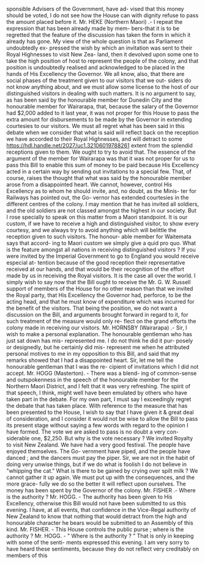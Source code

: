sponsible Advisers of the Government, have ad- vised that this money should be voted, I do not see how the House can with dignity refuse to pass the amount placed before it. Mr. HEKE (Northern Maori) .- I repeat the expression that has been already made by mem- bers-that it is to be regretted that the feature of the discussion has taken the form in which it already has gone. My view of the whole question is that as Parliament undoubtedly ex- pressed the wish by which an invitation was sent to their Royal Highnesses to visit New Zea- land, then it devolved upon some one to take the high position of host to represent the people of the colony, and that position is undoubtedly realised and acknowledged to be placed in the hands of His Excellency the Governor. We all know, also, that there are social phases of the treatment given to our visitors that we out- siders do not know anything about, and we must allow some license to the host of our distinguished visitors in dealing with such matters. It is no argument to say, as has been said by the honourable member for Dunedin City and the honourable member for Wairarapa, that, because the salary of the Governor had $2,000 added to it last year, it was not proper for this House to pass the extra amount for disbursements to be made by the Governor in extending courtesies to our visitors. We must all regret what has been said in this debate when we consider that what is said will reflect back on the reception we have accorded to their Royal Highnesses, and will detract to some https://hdl.handle.net/2027/uc1.32106019788261 extent from the splendid receptions given to them. We ought to try to avoid that. The essence of the argument of the member for Wairarapa was that it was not proper for us to pass this Bill to enable this sum of money to be paid because His Excellency acted in a certain way by sending out invitations to a special few. That, of course, raises the thought that what was said by the honourable member arose from a disappointed heart. We cannot, however, control His Excellency as to whom he should invite, and, no doubt, as the Minis- ter for Railways has pointed out, the Go- vernor has extended courtesies in the different centres of the colony. I may mention that he has invited all soldiers, and the old soldiers are not classed amongst the highest in our society. But I rose specially to speak on this matter from a Maori standpoint. It is our custom, if we have to receive a high and distinguished visitor, to show every courtesy, and we always try to avoid anything which will belittle the reception given to such visitors. The honour- able member for Waitemata says that accord- ing to Maori custom we simply give a quid pro quo. What is the feature amongst all nations in receiving distinguished visitors ? If you were invited by the Imperial Government to go to England you would receive especial at- tention because of the good reception their representative received at our hands, and that would be their recognition of the effort made by us in receiving the Royal visitors. It is the case all over the world. I simply wish to say now that the Bill ought to receive the Mr. G. W. Russell support of members of the House for no other reason than that we invited the Royal party, that His Excellency the Governor had, perforce, to be the acting head, and that he must know of expenditure which was incurred for the benefit of the visitors. That being the position, we do not want a discussion on the Bill, and arguments brought forward in regard to it, for such treatment of the measure would only re- flect on the grand efforts the colony made in receiving our visitors. Mr. HORNSBY (Wairarapa) .- Sir, I wish to make a personal explanation. The honourable gentleman who has just sat down has mis- represented me. I do not think he did it pur- posely or designedly, but he certainly did mis- represent me when he attributed personal motives to me in my opposition to this Bill, and said that my remarks showed that I had a disappointed heart. Sir, let me tell the honourable gentleman that I was the re- cipient of invitations which I did not accept. Mr. HOGG (Masterton). - There was a blend- ing of common-sense and outspokenness in the speech of the honourable member for the Northern Maori District, and I felt that it was very refreshing. The spirit of that speech, I think, might well have been emulated by others who have taken part in the debate. For my own part, I must say I exceedingly regret the debate that has taken place. With reference to the measure that has been presented to the House, I wish to say that I have given it & great deal of consideration, and I consider it would not be wise to allow the Bill to pass its present stage without saying a few words with regard to the opinion I have formed. The vote we are asked to pass is no doubt a very con- siderable one, $2,250. But why is the vote necessary ? We invited Royalty to visit New Zealand. We have had a very good festival. The people have enjoyed themselves. The Go- vernment have piped, and the people have danced ; and the dancers must pay the piper. Sir, we are not in the habit of doing very <!-- PageHeader="!" --> unwise things, but if we do what is foolish I do not believe in "whipping the cat." What is there to be gained by crying over spilt milk ? We cannot gather it up again. We must put up with the consequences, and the more grace- fully we do so the better it will reflect upon ourselves. The money has been spent by the Governor of the colony. Mr. FISHER .- Where is the authority ? Mr. HOGG. - The authority has been given to His Excellency, otherwise this Bill would not have been submitted to us this evening. I have, at all events, that confidence in the Vice-Regal authority of New Zealand to know that nothing that would detract from the high and honourable character he bears would be submitted to an Assembly of this kind. Mr. FISHER. - This House controls the public purse ; where is the authority ? Mr. HOGG. - " Where is the authority ? " That is only in keeping with some of the senti- ments expressed this evening. I am very sorry to have heard these sentiments, because they do not reflect very creditably on members of this 